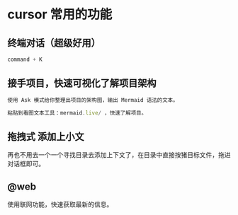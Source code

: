 # cursor   常用的功能

## 终端对话（超级好用）
```js
command + K
```



## 接手项目，快速可视化了解项目架构
```js
使用 Ask 模式给你整理出项目的架构图，输出 Mermaid 语法的文本。

粘贴到看图文本工具：mermaid.live/ ，快速了解项目。
```


## 拖拽式 添加上小文
再也不用去一个一个寻找目录去添加上下文了，在目录中直接按猪目标文件，拖进对话框即可。

## @web
使用联网功能，快速获取最新的信息。
